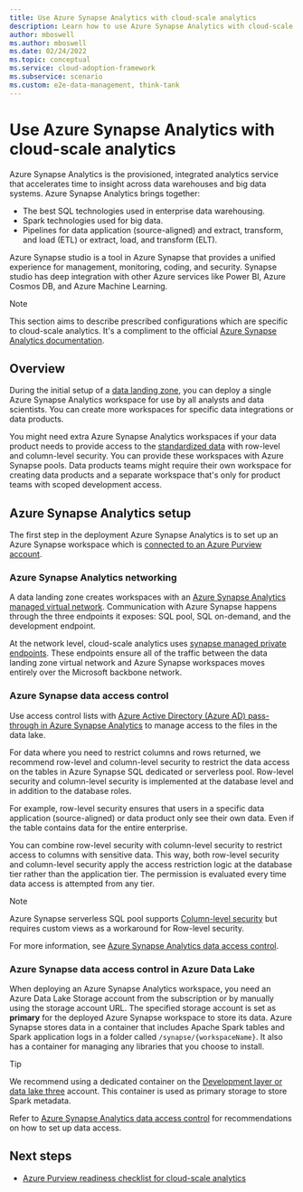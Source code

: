 ```yaml
---
title: Use Azure Synapse Analytics with cloud-scale analytics
description: Learn how to use Azure Synapse Analytics with cloud-scale analytics.
author: mboswell
ms.author: mboswell
ms.date: 02/24/2022
ms.topic: conceptual
ms.service: cloud-adoption-framework
ms.subservice: scenario
ms.custom: e2e-data-management, think-tank
---
```


# Use Azure Synapse Analytics with cloud-scale analytics

Azure Synapse Analytics is the provisioned, integrated analytics service that accelerates time to insight across data warehouses and big data systems. Azure Synapse Analytics brings together:

- The best SQL technologies used in enterprise data warehousing.
- Spark technologies used for big data.
- Pipelines for data application (source-aligned) and extract, transform, and load (ETL) or extract, load, and transform (ELT).

Azure Synapse studio is a tool in Azure Synapse that provides a unified experience for management, monitoring, coding, and security. Synapse studio has deep integration with other Azure services like Power BI, Azure Cosmos DB, and Azure Machine Learning.

> [!NOTE]
> This section aims to describe prescribed configurations which are specific to cloud-scale analytics. It's a compliment to the official [Azure Synapse Analytics documentation](/azure/synapse-analytics/).

## Overview

During the initial setup of a [data landing zone](../architectures/data-landing-zone.md), you can deploy a single Azure Synapse Analytics workspace for use by all analysts and data scientists. You can create more workspaces for specific data integrations or data products.

You might need extra Azure Synapse Analytics workspaces if your data product needs to provide access to the [standardized data](../architectures/data-standardization.md) with row-level and column-level security. You can provide these workspaces with Azure Synapse pools. Data products teams might require their own workspace for creating data products and a separate workspace that's only for product teams with scoped development access.

## Azure Synapse Analytics setup

The first step in the deployment Azure Synapse Analytics is to set up an Azure Synapse workspace which is [connected to an Azure Purview account](/azure/synapse-analytics/catalog-and-governance/quickstart-connect-azure-purview).

### Azure Synapse Analytics networking

A data landing zone creates workspaces with an [Azure Synapse Analytics managed virtual network](/azure/synapse-analytics/security/synapse-workspace-managed-vnet). Communication with Azure Synapse happens through the three endpoints it exposes: SQL pool, SQL on-demand, and the development endpoint.

At the network level, cloud-scale analytics uses [synapse managed private endpoints](/azure/synapse-analytics/security/synapse-workspace-managed-private-endpoints). These endpoints ensure all of the traffic between the data landing zone virtual network and Azure Synapse workspaces moves entirely over the Microsoft backbone network.

### Azure Synapse data access control

Use access control lists with [Azure Active Directory (Azure AD) pass-through in Azure Synapse Analytics](/azure/synapse-analytics/sql/active-directory-authentication#azure-ad-pass-through-in-azure-synapse-analytics) to manage access to the files in the data lake.

For data where you need to restrict columns and rows returned, we recommend row-level and column-level security to restrict the data access on the tables in Azure Synapse SQL dedicated or serverless pool. Row-level security and column-level security is implemented at the database level and in addition to the database roles.

For example, row-level security ensures that users in a specific data application (source-aligned) or data product only see their own data. Even if the table contains data for the entire enterprise.

You can combine row-level security with column-level security to restrict access to columns with sensitive data. This way, both row-level security and column-level security apply the access restriction logic at the database tier rather than the application tier. The permission is evaluated every time data access is attempted from any tier.

> [!NOTE]
> Azure Synapse serverless SQL pool supports [Column-level security](/azure/synapse-analytics/sql-data-warehouse/column-level-security) but requires custom views as a workaround for Row-level security.

For more information, see [Azure Synapse Analytics data access control](data-lake-access.md#azure-synapse-analytics-data-access-control).

### Azure Synapse data access control in Azure Data Lake

When deploying an Azure Synapse Analytics workspace, you need an Azure Data Lake Storage account from the subscription or by manually using the storage account URL. The specified storage account is set as **primary** for the deployed Azure Synapse workspace to store its data. Azure Synapse stores data in a container that includes Apache Spark tables and Spark application logs in a folder called `/synapse/{workspaceName}`. It also has a container for managing any libraries that you choose to install.

> [!TIP]
> We recommend using a dedicated container on the [Development layer or data lake three](data-lake-zones.md#development-layer-or-data-lake-three) account. This container is used as primary storage to store Spark metadata.

Refer to [Azure Synapse Analytics data access control](data-lake-access.md#azure-synapse-analytics-data-access-control) for recommendations on how to set up data access.

## Next steps

- [Azure Purview readiness checklist for cloud-scale analytics](purview-checklist.md)
